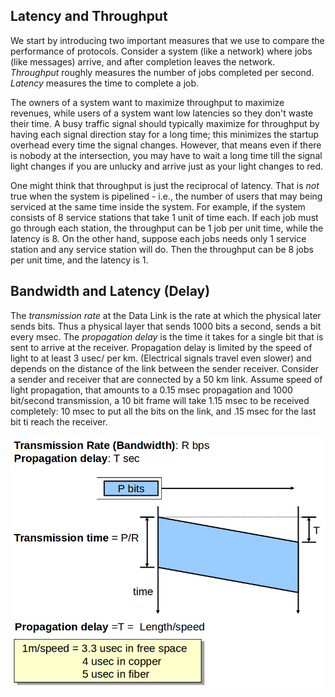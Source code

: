 ## Latency and Throughput
We start by introducing two important measures that we use to compare the performance of protocols. Consider a system (like a network) where jobs (like messages) arrive, and after completion leaves the network. *Throughput* roughly measures the number of jobs completed per second. *Latency* measures the time to complete a job.

The owners of a system want to maximize throughput to maximize revenues, while users of a system want low latencies so they don't waste their time. A busy traffic signal should typically maximize for throughput by having each signal direction stay for a long time; this minimizes the startup overhead every time the signal changes. However, that means even if there is nobody at the intersection, you may have to wait a long time till the signal light changes if you are unlucky and arrive just as your light changes to red.

One might think that throughput is just the reciprocal of latency. That is *not* true when the system is pipelined - i.e., the number of users that may being serviced at the same time inside the system. For example, if the system consists of 8 service stations that take 1 unit of time each. If each job must go through each station, the throughput can be 1 job per unit time, while the latency is 8. On the other hand, suppose each jobs needs only 1 service station and any service station will do. Then the throughput can be 8 jobs per unit time, and the latency is 1.

## Bandwidth and Latency (Delay)
The *transmission rate* at the Data Link is the rate at which the physical later sends bits. Thus a physical layer that sends 1000 bits a second, sends a bit every msec. The *propagation delay* is the time it takes for a single bit that is sent to arrive at the receiver. Propagation delay is limited by the speed of light to at least 3 usec/ per km. (Electrical signals travel even slower) and depends on the distance of the link between the sender receiver. Consider a sender and receiver that are connected by a 50 km link. Assume speed of light propagation, that amounts to a 0.15 msec propagation and 1000 bit/second transmission, a 10 bit frame will take 1.15 msec to be received completely: 10 msec to put all the bits on the link, and .15 msec for the last bit ti reach the receiver.

![Sending One Packet](sending_one_packet.png)